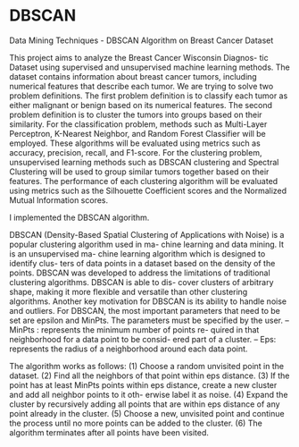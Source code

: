 # DBSCAN
Data Mining Techniques - DBSCAN Algorithm on Breast Cancer Dataset

This project aims to analyze the Breast Cancer Wisconsin Diagnos- tic Dataset using supervised and unsupervised machine learning methods. The dataset contains information about breast cancer tumors, including numerical features that describe each tumor. We are trying to solve two problem definitions. The first problem definition is to classify each tumor as either malignant or benign based on its numerical features. The second problem definition is to cluster the tumors into groups based on their similarity. For the classification problem, methods such as Multi-Layer Perceptron, K-Nearest Neighbor, and Random Forest Classifier will be employed. These algorithms will be evaluated using metrics such as accuracy, precision, recall, and F1-score. For the clustering problem, unsupervised learning methods such as DBSCAN clustering and Spectral Clustering will be used to group similar tumors together based on their features. The performance of each clustering algorithm will be evaluated using metrics such as the Silhouette Coefficient scores and the Normalized Mutual Information scores.


I implemented the DBSCAN algorithm. 

DBSCAN (Density-Based Spatial Clustering of Applications with Noise) is a popular clustering algorithm used in ma- chine learning and data mining. It is an unsupervised ma- chine learning algorithm which is designed to identify clus- ters of data points in a dataset based on the density of the points. DBSCAN was developed to address the limitations of traditional clustering algorithms. DBSCAN is able to dis- cover clusters of arbitrary shape, making it more flexible and versatile than other clustering algorithms. Another key motivation for DBSCAN is its ability to handle noise and outliers.
For DBSCAN, the most important parameters that need to be set are epsilon and MinPts. The parameters must be specified by the user.
– MinPts : represents the minimum number of points re-
quired in that neighborhood for a data point to be consid-
ered part of a cluster.
– Eps: represents the radius of a neighborhood around each
data point.


The algorithm works as follows:
(1) Choose a random unvisited point in the dataset.
(2) Find all the neighbors of that point within eps distance.
(3) If the point has at least MinPts points within eps distance,
create a new cluster and add all neighbor points to it oth-
erwise label it as noise.
(4) Expand the cluster by recursively adding all points that
are within eps distance of any point already in the cluster.
(5) Choose a new, unvisited point and continue the process
until no more points can be added to the cluster.
(6) The algorithm terminates after all points have been visited.
